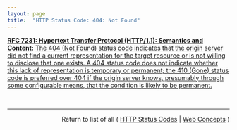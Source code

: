 ```yaml
---
layout: page
title:  "HTTP Status Code: 404: Not Found"
---
```


**[RFC 7231: Hypertext Transfer Protocol (HTTP/1.1): Semantics and Content](/specs/IETF/RFC/7231 "The Hypertext Transfer Protocol (HTTP) is an application-level protocol for distributed, collaborative, hypertext information systems. This document defines the semantics of HTTP/1.1 messages as expressed by request methods, request header fields, response status codes, and response header fields, along with the payload of messages (metadata and body content) and mechanisms for content negotiation."):** [The 404 (Not Found) status code indicates that the origin server did not find a current representation for the target resource or is not willing to disclose that one exists. A 404 status code does not indicate whether this lack of representation is temporary or permanent; the 410 (Gone) status code is preferred over 404 if the origin server knows, presumably through some configurable means, that the condition is likely to be permanent.](http://tools.ietf.org/html/rfc7231#section-6.5.4)

<br/>
<hr/>

<p style="text-align: right">Return to list of all ( <a href="../http-status-codes">HTTP Status Codes</a> | <a href="../">Web Concepts</a> )</p>